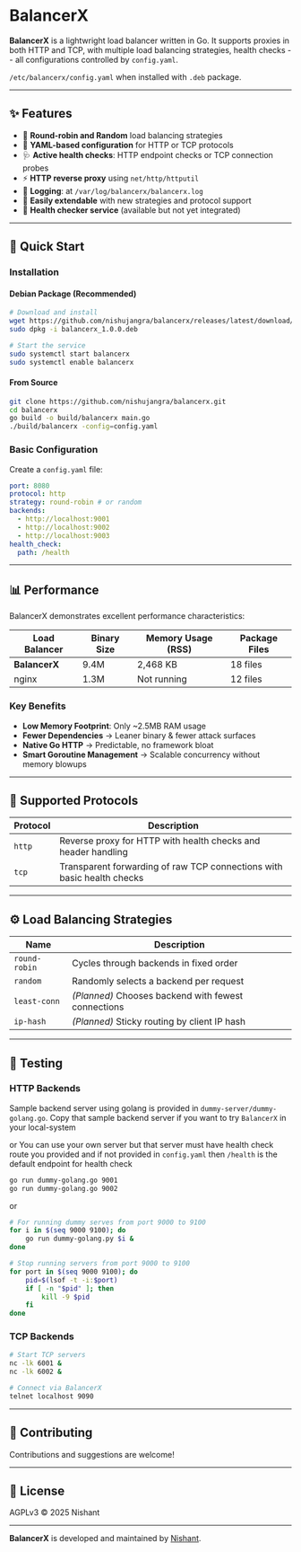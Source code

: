 # BalancerX

**BalancerX** is a lightwright load balancer written in Go. It supports proxies in both HTTP and TCP, with multiple load balancing strategies, health checks -- all configurations controlled by `config.yaml`.

`/etc/balancerx/config.yaml` when installed with `.deb` package.

---

## ✨ Features

* 🔁 **Round-robin and Random** load balancing strategies
* 📂 **YAML-based configuration** for HTTP or TCP protocols
* 🩺 **Active health checks**: HTTP endpoint checks or TCP connection probes
* ⚡ **HTTP reverse proxy** using `net/http/httputil`
* 📜 **Logging**: at `/var/log/balancerx/balancerx.log`
* 🔧 **Easily extendable** with new strategies and protocol support
* 🚀 **Health checker service** (available but not yet integrated)

---

## 🚀 Quick Start

### Installation

#### Debian Package (Recommended)
```bash
# Download and install
wget https://github.com/nishujangra/balancerx/releases/latest/download/balancerx_1.0.0.deb
sudo dpkg -i balancerx_1.0.0.deb

# Start the service
sudo systemctl start balancerx
sudo systemctl enable balancerx
```

#### From Source
```bash
git clone https://github.com/nishujangra/balancerx.git
cd balancerx
go build -o build/balancerx main.go
./build/balancerx -config=config.yaml
```

### Basic Configuration

Create a `config.yaml` file:

```yaml
port: 8080
protocol: http
strategy: round-robin # or random
backends:
  - http://localhost:9001
  - http://localhost:9002
  - http://localhost:9003
health_check:
  path: /health
```

---

## 📊 Performance

BalancerX demonstrates excellent performance characteristics:

| Load Balancer | Binary Size | Memory Usage (RSS) | Package Files |
|---------------|-------------|-------------------|---------------|
| **BalancerX** | 9.4M        | 2,468 KB          | 18 files      |
| nginx         | 1.3M        | Not running       | 12 files      |

### Key Benefits

* **Low Memory Footprint**: Only ~2.5MB RAM usage
* **Fewer Dependencies** → Leaner binary & fewer attack surfaces
* **Native Go HTTP** → Predictable, no framework bloat
* **Smart Goroutine Management** → Scalable concurrency without memory blowups

---

## 🔌 Supported Protocols

| Protocol | Description |
|----------|-------------|
| `http`   | Reverse proxy for HTTP with health checks and header handling |
| `tcp`    | Transparent forwarding of raw TCP connections with basic health checks |

---

## ⚙️ Load Balancing Strategies

| Name          | Description |
|---------------|-------------|
| `round-robin` | Cycles through backends in fixed order |
| `random`      | Randomly selects a backend per request |
| `least-conn`  | *(Planned)* Chooses backend with fewest connections |
| `ip-hash`     | *(Planned)* Sticky routing by client IP hash |

---

## 🧪 Testing

### HTTP Backends

Sample backend server using golang is provided in `dummy-server/dummy-golang.go`. Copy that sample backend server if you want to try `BalancerX` in your local-system

or You can use your own server but that server must have health check route you provided and if not provided in `config.yaml` then `/health` is the default endpoint for health check

```sh
go run dummy-golang.go 9001
go run dummy-golang.go 9002
```

or 

```sh
# For running dummy serves from port 9000 to 9100
for i in $(seq 9000 9100); do
    go run dummy-golang.py $i &
done

# Stop running servers from port 9000 to 9100
for port in $(seq 9000 9100); do
    pid=$(lsof -t -i:$port)
    if [ -n "$pid" ]; then
        kill -9 $pid
    fi
done

```

### TCP Backends
```bash
# Start TCP servers
nc -lk 6001 &
nc -lk 6002 &

# Connect via BalancerX
telnet localhost 9090
```

---

## 🤝 Contributing

Contributions and suggestions are welcome!

---

## 📜 License

AGPLv3 © 2025 Nishant

---

**BalancerX** is developed and maintained by [Nishant](https://github.com/nishujangra).
